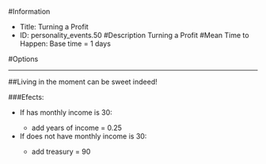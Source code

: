 #Information
 - Title: Turning a Profit
 - ID: personality_events.50
#Description
Turning a Profit
#Mean Time to Happen:
Base time = 1 days

#Options

___
##Living in the moment can be sweet indeed!

###Efects:<ul><li>If has monthly income is 30:</li><ul><li>add years of income = 0.25</li></ul><li>If does not have monthly income is 30:</li><ul><li>add treasury = 90</li></ul></ul>
